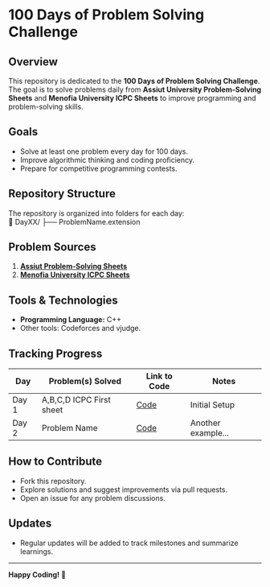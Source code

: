 # 100 Days of Problem Solving Challenge  

## Overview  
This repository is dedicated to the **100 Days of Problem Solving Challenge**. The goal is to solve problems daily from **Assiut University Problem-Solving Sheets** and **Menofia University ICPC Sheets** to improve programming and problem-solving skills.  

## Goals  
- Solve at least one problem every day for 100 days.  
- Improve algorithmic thinking and coding proficiency.  
- Prepare for competitive programming contests.  

## Repository Structure  
The repository is organized into folders for each day:  
📂 DayXX/
├── ProblemName.extension


## Problem Sources  
1. **[Assiut Problem-Solving Sheets](https://docs.google.com/spreadsheets/d/1EbbsotAwb0zuuwxyzs8l2qh8twqw-sNcNbAjCK1kXaE/htmlview?fbclid=IwAR0CfmvAgCxo48_3MBrnOyxQv2oEjFexGOY3R7t1NV9LIcsQHY6sstU6kB0)**  
2. **[Menofia University ICPC Sheets](https://vjudge.net/contest/677780#google_vignette)**  

## Tools & Technologies  
- **Programming Language:** C++
- Other tools: Codeforces and vjudge.  

## Tracking Progress  
| Day   | Problem(s) Solved | Link to Code                   | Notes              |  
|-------|--------------------|-------------------------------|--------------------|  
| Day 1 | A,B,C,D ICPC First sheet    | [Code](https://github.com/Soofa2/100-Days-of-Problem-Solving/tree/main/DayOne) | Initial Setup      |  
| Day 2 | Problem Name       | [Code](Day02/ProblemName.java)| Another example... |  

## How to Contribute  
- Fork this repository.  
- Explore solutions and suggest improvements via pull requests.  
- Open an issue for any problem discussions.  

## Updates  
- Regular updates will be added to track milestones and summarize learnings.  

---

**Happy Coding! 🚀**  


